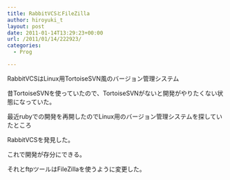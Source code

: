 ```yaml
---
title: RabbitVCSとFileZilla
author: hiroyuki_t
layout: post
date: 2011-01-14T13:29:23+00:00
url: /2011/01/14/222923/
categories:
  - Prog

---
```

<div class="section">
  <p>
    RabbitVCSはLinux用TortoiseSVN風のバージョン管理システム
  </p>
  
  <p>
    昔TortoiseSVNを使っていたので、TortoiseSVNがないと開発がやりたくない状態になっていた。
  </p>
  
  <p>
    最近rubyでの開発を再開したのでLinux用のバージョン管理システムを探していたところ
  </p>
  
  <p>
    RabbitVCSを発見した。
  </p>
  
  <p>
    これで開発が存分にできる。
  </p>
  
  <p>
  </p>
  
  <p>
    それとftpツールはFileZillaを使うように変更した。
  </p>
</div>